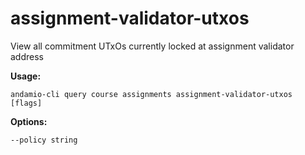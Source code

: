 # assignment-validator-utxos
View all commitment UTxOs currently locked at assignment validator address



**Usage:**
```
andamio-cli query course assignments assignment-validator-utxos [flags]

```



**Options:**
```
--policy string
```


